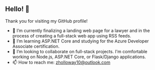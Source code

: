 ## Hello! 👋

Thank you for visiting my GitHub profile! 

- 🔭 I’m currently finalizing a landing web page for a lawyer and in the process of creating a full-stack web app using RSS feeds.
- 🌱 I’m learning ASP.NET Core and studying for the Azure Developer Associate certification.
- 🤝 I’m looking to collaborate on full-stack projects. I'm comfortable working on Node.js, ASP.NET Core, or Flask/Django applications. 
- 📫 How to reach me: zholloway10@outlook.com

<!--
**zachhollow/zachhollow** is a ✨ _special_ ✨ repository because its `README.md` (this file) appears on your GitHub profile.

Here are some ideas to get you started:

- 🔭 I’m currently working on ...
- 🌱 I’m currently learning ...
- 👯 I’m looking to collaborate on ...
- 🤔 I’m looking for help with ...
- 💬 Ask me about ...
- 📫 How to reach me: ...
- 😄 Pronouns: ...
- ⚡ Fun fact: ...
-->
